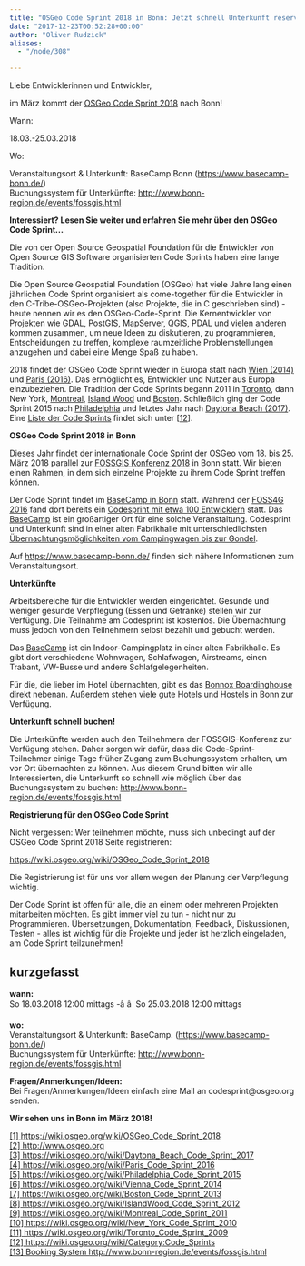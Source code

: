 ```yaml
---
title: "OSGeo Code Sprint 2018 in Bonn: Jetzt schnell Unterkunft reservieren!"
date: "2017-12-23T00:52:28+00:00"
author: "Oliver Rudzick"
aliases:
  - "/node/308"

---
```


<p>Liebe Entwicklerinnen und Entwickler,</p>

<p>im März kommt der <a href="https://wiki.osgeo.org/wiki/OSGeo_Code_Sprint_2018">OSGeo Code Sprint 2018</a> nach Bonn!</p>

<p>Wann:</p>

<p>18.03.-25.03.2018</p>

<p>Wo:</p>

<p>Veranstaltungsort &amp; Unterkunft: BaseCamp Bonn (<a href="https://www.basecamp-bonn.de/">https://www.basecamp-bonn.de/</a>)<br />
Buchungssystem für Unterkünfte: <a href="http://www.bonn-region.de/events/fossgis.html">http://www.bonn-region.de/events/fossgis.html</a></p>

<p><b>Interessiert? Lesen Sie weiter und erfahren Sie mehr über den OSGeo Code Sprint...</b></p>

<p>Die von der Open Source Geospatial Foundation für die Entwickler von Open Source GIS Software organisierten Code Sprints haben eine lange Tradition.</p>

<p>Die Open Source Geospatial Foundation (OSGeo) hat viele Jahre lang einen jährlichen Code Sprint organisiert als come-together für die Entwickler in den C-Tribe-OSGeo-Projekten (also Projekte, die in C geschrieben sind) - heute nennen wir es den OSGeo-Code-Sprint. Die Kernentwickler von Projekten wie GDAL, PostGIS, MapServer, QGIS, PDAL und vielen anderen kommen zusammen, um neue Ideen zu diskutieren, zu programmieren, Entscheidungen zu treffen, komplexe raumzeitliche Problemstellungen anzugehen und dabei eine Menge Spaß zu haben.</p>

<p>2018 findet der OSGeo Code Sprint wieder in Europa statt nach <a href="https://wiki.osgeo.org/wiki/Vienna_Code_Sprint_2014">Wien (2014)</a> und <a href="https://wiki.osgeo.org/wiki/Paris_Code_Sprint_2016">Paris (2016)</a>.  Das ermöglicht es, Entwickler und Nutzer aus Europa einzubeziehen. Die Tradition der Code Sprints begann 2011 in <a href="https://wiki.osgeo.org/wiki/Toronto_Code_Sprint_2009">Toronto</a>, dann <a href"https://wiki.osgeo.org/wiki/New_York_Code_Sprint_2010">New York</a>, <a href="https://wiki.osgeo.org/wiki/Montreal_Code_Sprint_2011">Montreal</a>, <a href="https://wiki.osgeo.org/wiki/IslandWood_Code_Sprint_2012">Island Wood</a> und <a href="https://wiki.osgeo.org/wiki/Boston_Code_Sprint_2013">Boston</a>. Schließlich ging der Code Sprint 2015 nach <a href="https://wiki.osgeo.org/wiki/Philadelphia_Code_Sprint_2015">Philadelphia</a> und letztes Jahr nach <a href="https://wiki.osgeo.org/wiki/Daytona_Beach_Code_Sprint_2017">Daytona Beach (2017)</a>. Eine <a href="https://wiki.osgeo.org/wiki/Category:Code_Sprints">Liste der Code Sprints</a> findet sich unter [<a href="#12">12</a>].</p>

<p><b>OSGeo Code Sprint 2018 in Bonn</b></p>
<hline />

<p>Dieses Jahr findet der internationale Code Sprint der OSGeo vom 18. bis 25. März 2018 parallel zur <a href="https://www.fossgis-konferenz.de/2018/">FOSSGIS Konferenz 2018</a> in Bonn statt. Wir bieten einen Rahmen, in dem sich einzelne Projekte zu ihrem Code Sprint treffen können.</p>

<p>Der Code Sprint findet im <a href="https://www.basecamp-bonn.de/">BaseCamp in Bonn</a> statt. Während der <a href="http://2016.foss4g.org/">FOSS4G 2016</a> fand dort bereits ein <a href="https://wiki.osgeo.org/wiki/FOSS4G_2016_Code_Sprint">Codesprint mit etwa 100 Entwicklern</a> statt. Das <a href="https://www.basecamp-bonn.de/">BaseCamp</a> ist ein großartiger Ort für eine solche Veranstaltung. Codesprint und Unterkunft sind in einer alten Fabrikhalle mit unterschiedlichsten <a href="https://www.basecamp-bonn.de/zimmer-hotel-bonn/">&Uuml;bernachtungsmöglichkeiten vom Campingwagen bis zur Gondel</a>.</p>

<p>Auf <a href="https://www.basecamp-bonn.de/">https://www.basecamp-bonn.de/</a> finden sich nähere Informationen zum Veranstaltungsort.</p>

<p><b>Unterkünfte</b></p>
<hline />
<p>Arbeitsbereiche für die Entwickler werden eingerichtet. Gesunde und weniger gesunde Verpflegung (Essen und Getränke) stellen wir zur Verfügung. Die Teilnahme am Codesprint ist kostenlos. Die &Uuml;bernachtung muss jedoch von den Teilnehmern selbst bezahlt und gebucht werden.</p>

<p>Das <a href="https://www.basecamp-bonn.de/">BaseCamp</a> ist ein Indoor-Campingplatz in einer alten Fabrikhalle. Es gibt dort verschiedene Wohnwagen, Schlafwagen, Airstreams, einen Trabant, VW-Busse und andere Schlafgelegenheiten.</p>

<p>Für die, die lieber im Hotel übernachten, gibt es das <a href="http://www.bonnox.de/de/">Bonnox Boardinghouse</a> direkt nebenan. Außerdem stehen viele gute Hotels und Hostels in Bonn zur Verfügung.</p>

<p><b>Unterkunft schnell buchen!</b></p>
<hline />
<p>Die Unterkünfte werden auch den Teilnehmern der FOSSGIS-Konferenz zur Verfügung stehen. Daher sorgen wir dafür, dass die Code-Sprint-Teilnehmer einige Tage früher Zugang zum Buchungssystem erhalten, um vor Ort übernachten zu können. Aus diesem Grund bitten wir alle Interessierten, die Unterkunft so schnell wie möglich über das Buchungssystem zu buchen: <a href="http://www.bonn-region.de/events/fossgis.html">http://www.bonn-region.de/events/fossgis.html</a></p>

<p><b>Registrierung für den OSGeo Code Sprint</b></p>
<hline />
<p>Nicht vergessen: Wer teilnehmen möchte, muss sich unbedingt auf der OSGeo Code Sprint 2018 Seite registrieren:</p>

<p><a href="https://wiki.osgeo.org/wiki/OSGeo_Code_Sprint_2018#Participants">https://wiki.osgeo.org/wiki/OSGeo_Code_Sprint_2018</a></p>

<p>Die Registrierung ist für uns vor allem wegen der Planung der Verpflegung wichtig.</p>

<p>Der Code Sprint ist offen für alle, die an einem oder mehreren Projekten mitarbeiten möchten. Es gibt immer viel zu tun - nicht nur zu Programmieren. &Uuml;bersetzungen, Dokumentation, Feedback, Diskussionen, Testen - alles ist wichtig für die Projekte und jeder ist herzlich eingeladen, am Code Sprint teilzunehmen!</p>

<h2>kurzgefasst</h2>

<p><b>wann:</b><br/>
  So 18.03.2018 12:00 mittags -â â  So 25.03.2018 12:00 mittags</p>
  
<p><b>wo:</b><br/>
  Veranstaltungsort &amp; Unterkunft: BaseCamp. (<a href="https://www.basecamp-bonn.de/">https://www.basecamp-bonn.de/</a>)<br/>
  Buchungssystem für Unterkünfte: <a href="http://www.bonn-region.de/events/fossgis.html">http://www.bonn-region.de/events/fossgis.html</a></p>

<p><b>Fragen/Anmerkungen/Ideen:</b><br/>
  Bei Fragen/Anmerkungen/Ideen einfach eine Mail an codesprint@osgeo.org senden.</p>

<p><b>Wir sehen uns in Bonn im März 2018!</b><br/>

<p>
<a id="1" href="https://wiki.osgeo.org/wiki/OSGeo_Code_Sprint_2018">[1] https://wiki.osgeo.org/wiki/OSGeo_Code_Sprint_2018</a><br/>
<a id="2" href="http://www.osgeo.org">[2] http://www.osgeo.org</a><br/>
<a id="3" href="https://wiki.osgeo.org/wiki/Daytona_Beach_Code_Sprint_2017">[3] https://wiki.osgeo.org/wiki/Daytona_Beach_Code_Sprint_2017</a><br/>
<a id="4" href="https://wiki.osgeo.org/wiki/Paris_Code_Sprint_2016">[4] https://wiki.osgeo.org/wiki/Paris_Code_Sprint_2016</a><br/>
<a id="5" href="https://wiki.osgeo.org/wiki/Philadelphia_Code_Sprint_2015">[5] https://wiki.osgeo.org/wiki/Philadelphia_Code_Sprint_2015</a><br/>
<a id="6" href="https://wiki.osgeo.org/wiki/Vienna_Code_Sprint_2014">[6] https://wiki.osgeo.org/wiki/Vienna_Code_Sprint_2014</a><br/>
<a id="7" href="https://wiki.osgeo.org/wiki/Boston_Code_Sprint_2013">[7] https://wiki.osgeo.org/wiki/Boston_Code_Sprint_2013</a><br/>
<a id="8" href="https://wiki.osgeo.org/wiki/IslandWood_Code_Sprint_2012">[8] https://wiki.osgeo.org/wiki/IslandWood_Code_Sprint_2012</a><br/>
<a id="9" href="https://wiki.osgeo.org/wiki/Montreal_Code_Sprint_2011">[9] https://wiki.osgeo.org/wiki/Montreal_Code_Sprint_2011</a><br/>
<a id="10" href="https://wiki.osgeo.org/wiki/New_York_Code_Sprint_2010">[10] https://wiki.osgeo.org/wiki/New_York_Code_Sprint_2010</a><br/>
<a id="11" href="https://wiki.osgeo.org/wiki/Toronto_Code_Sprint_2009">[11] https://wiki.osgeo.org/wiki/Toronto_Code_Sprint_2009</a><br/>
<a id="12" href="https://wiki.osgeo.org/wiki/Category:Code_Sprints">[12] https://wiki.osgeo.org/wiki/Category:Code_Sprints</a><br/>
<a id="13" href="http://www.bonn-region.de/events/fossgis.html">[13] Booking System http://www.bonn-region.de/events/fossgis.html</a></p>
